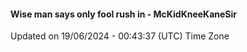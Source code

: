 #### Wise man says only fool rush in - McKidKneeKaneSir
Updated on 19/06/2024 - 00:43:37 (UTC) Time Zone
